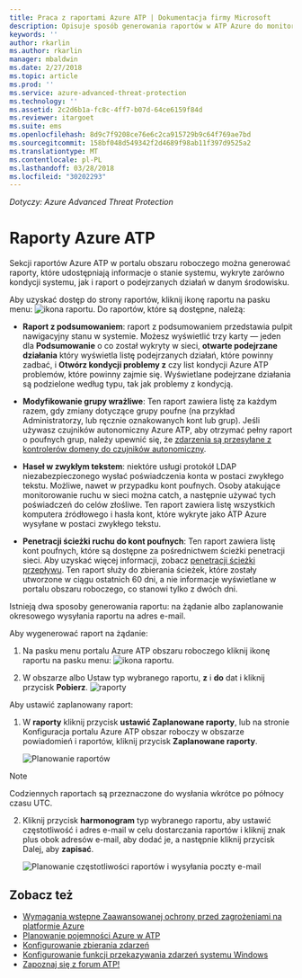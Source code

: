 ```yaml
---
title: Praca z raportami Azure ATP | Dokumentacja firmy Microsoft
description: Opisuje sposób generowania raportów w ATP Azure do monitorowania sieci.
keywords: ''
author: rkarlin
ms.author: rkarlin
manager: mbaldwin
ms.date: 2/27/2018
ms.topic: article
ms.prod: ''
ms.service: azure-advanced-threat-protection
ms.technology: ''
ms.assetid: 2c2d6b1a-fc8c-4ff7-b07d-64ce6159f84d
ms.reviewer: itargoet
ms.suite: ems
ms.openlocfilehash: 8d9c7f9208ce76e6c2ca915729b9c64f769ae7bd
ms.sourcegitcommit: 158bf048d549342f2d4689f98ab11f397d9525a2
ms.translationtype: MT
ms.contentlocale: pl-PL
ms.lasthandoff: 03/28/2018
ms.locfileid: "30202293"
---
```

*Dotyczy: Azure Advanced Threat Protection*


# <a name="azure-atp-reports"></a>Raporty Azure ATP

Sekcji raportów Azure ATP w portalu obszaru roboczego można generować raporty, które udostępniają informacje o stanie systemu, wykryte zarówno kondycji systemu, jak i raport o podejrzanych działań w danym środowisku.


Aby uzyskać dostęp do strony raportów, kliknij ikonę raportu na pasku menu: ![ikona raportu](./media/atp-report-icon.png).
Do raportów, które są dostępne, należą: 

- **Raport z podsumowaniem**: raport z podsumowaniem przedstawia pulpit nawigacyjny stanu w systemie. Możesz wyświetlić trzy karty — jeden dla **Podsumowanie** o co został wykryty w sieci, **otwarte podejrzane działania** który wyświetla listę podejrzanych działań, które powinny zadbać, i **Otwórz kondycji problemy z** czy list kondycji Azure ATP problemów, które powinny zajmie się. Wyświetlane podejrzane działania są podzielone według typu, tak jak problemy z kondycją. 

- **Modyfikowanie grupy wrażliwe**: Ten raport zawiera listę za każdym razem, gdy zmiany dotyczące grupy poufne (na przykład Administratorzy, lub ręcznie oznakowanych kont lub grup). Jeśli używasz czujników autonomiczny Azure ATP, aby otrzymać pełny raport o poufnych grup, należy upewnić się, że [zdarzenia są przesyłane z kontrolerów domeny do czujników autonomiczny](configure-event-forwarding.md). 

- **Haseł w zwykłym tekstem**: niektóre usługi protokół LDAP niezabezpieczonego wysłać poświadczenia konta w postaci zwykłego tekstu. Możliwe, nawet w przypadku kont poufnych. Osoby atakujące monitorowanie ruchu w sieci można catch, a następnie używać tych poświadczeń do celów złośliwe. Ten raport zawiera listę wszystkich komputera źródłowego i hasła kont, które wykryte jako ATP Azure wysyłane w postaci zwykłego tekstu. 

- **Penetracji ścieżki ruchu do kont poufnych**: Ten raport zawiera listę kont poufnych, które są dostępne za pośrednictwem ścieżki penetracji sieci. Aby uzyskać więcej informacji, zobacz [penetracji ścieżki przepływu](use-case-lateral-movement-path.md). Ten raport służy do zbierania ścieżek, które zostały utworzone w ciągu ostatnich 60 dni, a nie informacje wyświetlane w portalu obszaru roboczego, co stanowi tylko z dwóch dni.

Istnieją dwa sposoby generowania raportu: na żądanie albo zaplanowanie okresowego wysyłania raportu na adres e-mail.

Aby wygenerować raport na żądanie:

1. Na pasku menu portalu Azure ATP obszaru roboczego kliknij ikonę raportu na pasku menu: ![ikona raportu](./media/atp-report-icon.png).

2. W obszarze albo Ustaw typ wybranego raportu, **z** i **do** dat i kliknij przycisk **Pobierz**. 
 ![raporty](./media/reports.png)

Aby ustawić zaplanowany raport:
 
1. W **raporty** kliknij przycisk **ustawić Zaplanowane raporty**, lub na stronie Konfiguracja portalu Azure ATP obszar roboczy w obszarze powiadomień i raportów, kliknij przycisk **Zaplanowane raporty**.

   ![Planowanie raportów](./media/atp-sched-reports.png)
 
 > [!NOTE]
 > Codziennych raportach są przeznaczone do wysłania wkrótce po północy czasu UTC.

2. Kliknij przycisk **harmonogram** typ wybranego raportu, aby ustawić częstotliwość i adres e-mail w celu dostarczania raportów i kliknij znak plus obok adresów e-mail, aby dodać je, a następnie kliknij przycisk Dalej, aby **zapisać**.

   ![Planowanie częstotliwości raportów i wysyłania poczty e-mail](./media/sched-report1.png)


## <a name="see-also"></a>Zobacz też
- [Wymagania wstępne Zaawansowanej ochrony przed zagrożeniami na platformie Azure](atp-prerequisites.md)
- [Planowanie pojemności Azure w ATP](atp-capacity-planning.md)
- [Konfigurowanie zbierania zdarzeń](configure-event-collection.md)
- [Konfigurowanie funkcji przekazywania zdarzeń systemu Windows](configure-event-forwarding.md#configuring-windows-event-forwarding)
- [Zapoznaj się z forum ATP!](https://aka.ms/azureatpcommunity)